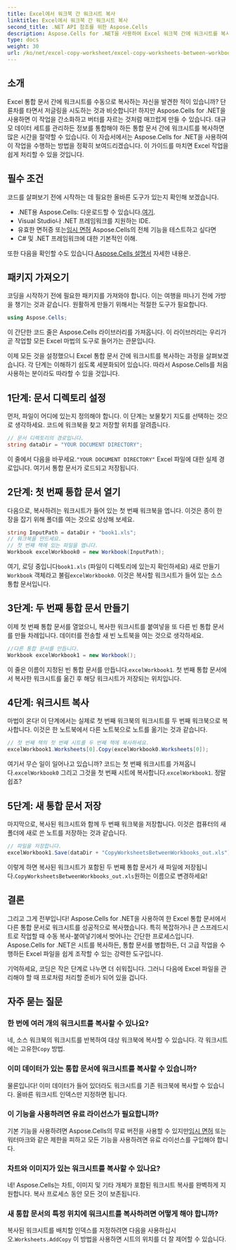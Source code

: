 ```yaml
---
title: Excel에서 워크북 간 워크시트 복사
linktitle: Excel에서 워크북 간 워크시트 복사
second_title: .NET API 참조를 위한 Aspose.Cells
description: Aspose.Cells for .NET을 사용하여 Excel 워크북 간에 워크시트를 복사하는 방법을 알아보세요. 스프레드시트 관리를 간소화하기 위한 코드 예제가 포함된 단계별 가이드입니다.
type: docs
weight: 30
url: /ko/net/excel-copy-worksheet/excel-copy-worksheets-between-workbooks/
---
```

## 소개

Excel 통합 문서 간에 워크시트를 수동으로 복사하는 자신을 발견한 적이 있습니까? 단륜차를 타면서 저글링을 시도하는 것과 비슷합니다! 하지만 Aspose.Cells for .NET을 사용하면 이 작업을 간소화하고 버터를 자르는 것처럼 매끄럽게 만들 수 있습니다. 대규모 데이터 세트를 관리하든 정보를 통합해야 하든 통합 문서 간에 워크시트를 복사하면 많은 시간을 절약할 수 있습니다. 이 자습서에서는 Aspose.Cells for .NET을 사용하여 이 작업을 수행하는 방법을 정확히 보여드리겠습니다. 이 가이드를 마치면 Excel 작업을 쉽게 처리할 수 있을 것입니다.

## 필수 조건

코드를 살펴보기 전에 시작하는 데 필요한 올바른 도구가 있는지 확인해 보겠습니다.

- .NET용 Aspose.Cells: 다운로드할 수 있습니다.[여기](https://releases.aspose.com/cells/net/).
- Visual Studio나 .NET 프레임워크를 지원하는 IDE.
-  유효한 면허증 또는[임시 면허](https://purchase.aspose.com/temporary-license/) Aspose.Cells의 전체 기능을 테스트하고 싶다면
- C# 및 .NET 프레임워크에 대한 기본적인 이해.

 또한 다음을 확인할 수도 있습니다.[Aspose.Cells 설명서](https://reference.aspose.com/cells/net/) 자세한 내용은.

## 패키지 가져오기

코딩을 시작하기 전에 필요한 패키지를 가져와야 합니다. 이는 여행을 떠나기 전에 가방을 챙기는 것과 같습니다. 원활하게 만들기 위해서는 적절한 도구가 필요합니다.

```csharp
using Aspose.Cells;
```

이 간단한 코드 줄은 Aspose.Cells 라이브러리를 가져옵니다. 이 라이브러리는 우리가 곧 작업할 모든 Excel 마법의 도구로 들어가는 관문입니다.


이제 모든 것을 설정했으니 Excel 통합 문서 간에 워크시트를 복사하는 과정을 살펴보겠습니다. 각 단계는 이해하기 쉽도록 세분화되어 있습니다. 따라서 Aspose.Cells를 처음 사용하는 분이라도 따라할 수 있을 것입니다.

## 1단계: 문서 디렉토리 설정

먼저, 파일이 어디에 있는지 정의해야 합니다. 이 단계는 보물찾기 지도를 선택하는 것으로 생각하세요. 코드에 워크북을 찾고 저장할 위치를 알려줍니다.

```csharp
// 문서 디렉토리의 경로입니다.
string dataDir = "YOUR DOCUMENT DIRECTORY";
```

 이 줄에서 다음을 바꾸세요.`"YOUR DOCUMENT DIRECTORY"` Excel 파일에 대한 실제 경로입니다. 여기서 통합 문서가 로드되고 저장됩니다.

## 2단계: 첫 번째 통합 문서 열기

다음으로, 복사하려는 워크시트가 들어 있는 첫 번째 워크북을 엽니다. 이것은 종이 한 장을 잡기 위해 폴더를 여는 것으로 상상해 보세요.

```csharp
string InputPath = dataDir + "book1.xls";
// 워크북을 만드세요.
// 첫 번째 책에 있는 파일을 엽니다.
Workbook excelWorkbook0 = new Workbook(InputPath);
```

 여기, 로딩 중입니다`book1.xls` (파일이 디렉토리에 있는지 확인하세요) 새로 만들기`Workbook` 객체라고 불림`excelWorkbook0`. 이것은 복사할 워크시트가 들어 있는 소스 통합 문서입니다.

## 3단계: 두 번째 통합 문서 만들기

이제 첫 번째 통합 문서를 열었으니, 복사한 워크시트를 붙여넣을 또 다른 빈 통합 문서를 만들 차례입니다. 데이터를 전송할 새 빈 노트북을 여는 것으로 생각하세요.

```csharp
//다른 통합 문서를 만듭니다.
Workbook excelWorkbook1 = new Workbook();
```

 이 줄은 이름이 지정된 빈 통합 문서를 만듭니다.`excelWorkbook1`. 첫 번째 통합 문서에서 복사한 워크시트를 옮긴 후 해당 워크시트가 저장되는 위치입니다.

## 4단계: 워크시트 복사

마법이 온다! 이 단계에서는 실제로 첫 번째 워크북의 워크시트를 두 번째 워크북으로 복사합니다. 이것은 한 노트북에서 다른 노트북으로 노트를 옮기는 것과 같습니다.

```csharp
// 첫 번째 책의 첫 번째 시트를 두 번째 책에 복사하세요.
excelWorkbook1.Worksheets[0].Copy(excelWorkbook0.Worksheets[0]);
```

 여기서 무슨 일이 일어나고 있습니까? 코드는 첫 번째 워크시트를 가져옵니다.`excelWorkbook0` 그리고 그것을 첫 번째 시트에 복사합니다.`excelWorkbook1`. 정말 쉽죠?

## 5단계: 새 통합 문서 저장

마지막으로, 복사된 워크시트와 함께 두 번째 워크북을 저장합니다. 이것은 컴퓨터의 새 폴더에 새로 쓴 노트를 저장하는 것과 같습니다.

```csharp
// 파일을 저장합니다.
excelWorkbook1.Save(dataDir + "CopyWorksheetsBetweenWorkbooks_out.xls");
```

 이렇게 하면 복사된 워크시트가 포함된 두 번째 통합 문서가 새 파일에 저장됩니다.`CopyWorksheetsBetweenWorkbooks_out.xls`원하는 이름으로 변경하세요!

## 결론

그리고 그게 전부입니다! Aspose.Cells for .NET을 사용하여 한 Excel 통합 문서에서 다른 통합 문서로 워크시트를 성공적으로 복사했습니다. 특히 복잡하거나 큰 스프레드시트로 작업할 때 수동 복사-붙여넣기에서 벗어나는 간단한 프로세스입니다. Aspose.Cells for .NET은 시트를 복사하든, 통합 문서를 병합하든, 더 고급 작업을 수행하든 Excel 파일을 쉽게 조작할 수 있는 강력한 도구입니다.

기억하세요, 코딩은 작은 단계로 나누면 더 쉬워집니다. 그러니 다음에 Excel 파일을 관리해야 할 때 프로처럼 처리할 준비가 되어 있을 겁니다.

## 자주 묻는 질문

### 한 번에 여러 개의 워크시트를 복사할 수 있나요?

 네, 소스 워크북의 워크시트를 반복하여 대상 워크북에 복사할 수 있습니다. 각 워크시트에는 고유한`Copy` 방법.

### 이미 데이터가 있는 통합 문서에 워크시트를 복사할 수 있습니까?

물론입니다! 이미 데이터가 들어 있더라도 워크시트를 기존 워크북에 복사할 수 있습니다. 올바른 워크시트 인덱스만 지정하면 됩니다.

### 이 기능을 사용하려면 유료 라이선스가 필요합니까?

 기본 기능을 사용하려면 Aspose.Cells의 무료 버전을 사용할 수 있지만[임시 면허](https://purchase.aspose.com/temporary-license/) 또는 워터마크와 같은 제한을 피하고 모든 기능을 사용하려면 유료 라이선스를 구입해야 합니다.

### 차트와 이미지가 있는 워크시트를 복사할 수 있나요?

네! Aspose.Cells는 차트, 이미지 및 기타 개체가 포함된 워크시트 복사를 완벽하게 지원합니다. 복사 프로세스 동안 모든 것이 보존됩니다.

### 새 통합 문서의 특정 위치에 워크시트를 복사하려면 어떻게 해야 합니까?

 복사된 워크시트를 배치할 인덱스를 지정하려면 다음을 사용하십시오.`Worksheets.AddCopy` 이 방법을 사용하면 시트의 위치를 더 잘 제어할 수 있습니다.